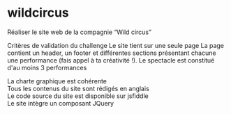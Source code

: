 # wildcircus
Réaliser le site web de la compagnie “Wild circus”

<p>Critères de validation du challenge
Le site tient sur une seule page
La page contient un header, un footer et différentes sections présentant chacune une performance (fais appel à ta créativité !). 
Le spectacle est constitué d'au moins 3 performances</p>
La charte graphique est cohérente<br>
Tous les contenus du site sont rédigés en anglais<br>
Le code source du site est disponible sur jsfiddle<br>
Le site intègre un composant JQuery<br>
